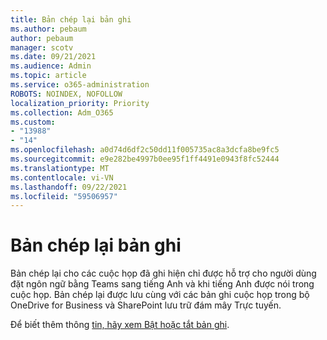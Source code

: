 ```yaml
---
title: Bản chép lại bản ghi
ms.author: pebaum
author: pebaum
manager: scotv
ms.date: 09/21/2021
ms.audience: Admin
ms.topic: article
ms.service: o365-administration
ROBOTS: NOINDEX, NOFOLLOW
localization_priority: Priority
ms.collection: Adm_O365
ms.custom:
- "13988"
- "14"
ms.openlocfilehash: a0d74d6df2c50dd11f005735ac8a3dcfa8be9fc5
ms.sourcegitcommit: e9e282be4997b0ee95f1ff4491e0943f8fc52444
ms.translationtype: MT
ms.contentlocale: vi-VN
ms.lasthandoff: 09/22/2021
ms.locfileid: "59506957"
---
```

# <a name="recording-transcriptions"></a>Bản chép lại bản ghi

Bản chép lại cho các cuộc họp đã ghi hiện chỉ được hỗ trợ cho người dùng đặt ngôn ngữ bằng Teams sang tiếng Anh và khi tiếng Anh được nói trong cuộc họp. Bản chép lại được lưu cùng với các bản ghi cuộc họp trong bộ OneDrive for Business và SharePoint lưu trữ đám mây Trực tuyến.

Để biết thêm thông [tin, hãy xem Bật hoặc tắt bản ghi](https://docs.microsoft.com/microsoftteams/cloud-recording#turn-on-or-turn-off-recording-transcription).